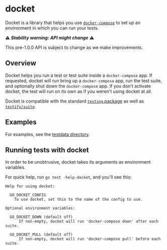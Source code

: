 # docket

Docket is a library that helps you use
[`docker-compose`][docker-compose-overview] to set up an environment in which
you can run your tests.

&#x26A0; **_Stability warning: API might change_** &#x26A0;

This pre-1.0.0 API is subject to change as we make improvements.

## Overview

Docket helps you run a test or test suite inside a `docker-compose` app. If
requested, docket will run bring up a `docker-compose` app, run the test suite,
and optionally shut down the `docker-compose` app. If you don't activate docket,
the test will run on its own as if you weren't using docket at all.

Docket is compatible with the standard [`testing` package][testing-godoc] as
well as [`testify/suite`][testify-suite-readme].

## Examples

For examples, see the [testdata directory](testdata).

## Running tests with docket

In order to be unobtrusive, docket takes its arguments as environment variables.

For quick help, run `go test -help-docket`, and you'll see this:

```
Help for using docket:

  GO_DOCKET_CONFIG
    To use docket, set this to the name of the config to use.

Optional environment variables:

  GO_DOCKET_DOWN (default off)
      If non-empty, docket will run 'docker-compose down' after each suite.

  GO_DOCKET_PULL (default off)
      If non-empty, docket will run 'docker-compose pull' before each suite.
```

[docker-compose-overview]: https://docs.docker.com/compose/overview/
[testing-godoc]: https://godoc.org/testing
[testify-suite-readme]:
  https://github.com/stretchr/testify/blob/master/README.md#suite-package
